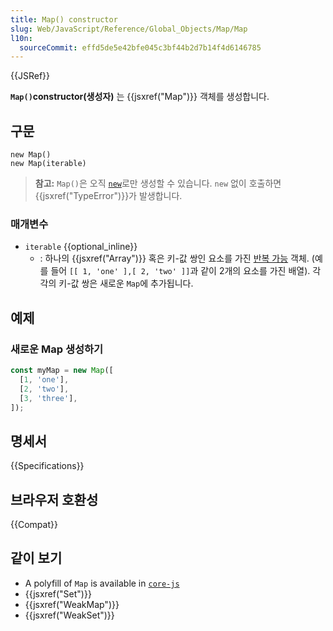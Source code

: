 ```yaml
---
title: Map() constructor
slug: Web/JavaScript/Reference/Global_Objects/Map/Map
l10n:
  sourceCommit: effd5de5e42bfe045c3bf44b2d7b14f4d6146785
---
```


{{JSRef}}

**`Map()`constructor(생성자)** 는 {{jsxref("Map")}} 객체를 생성합니다.

## 구문

```js-nolint
new Map()
new Map(iterable)
```

> **참고:** `Map()`은 오직 [`new`](/ko/docs/Web/JavaScript/Reference/Operators/new)로만 생성할 수 있습니다. `new` 없이 호출하면 {{jsxref("TypeError")}}가 발생합니다.

### 매개변수

- `iterable` {{optional_inline}}
  - : 하나의 {{jsxref("Array")}} 혹은 키-값 쌍인 요소를 가진
    [반복 가능](/ko/docs/Web/JavaScript/Reference/Iteration_protocols) 객체. (예를 들어
    `[[ 1, 'one' ],[ 2, 'two' ]]`과 같이 2개의 요소를 가진 배열). 각각의 키-값 쌍은 새로운 `Map`에
    추가됩니다.

## 예제

### 새로운 Map 생성하기

```js
const myMap = new Map([
  [1, 'one'],
  [2, 'two'],
  [3, 'three'],
]);
```

## 명세서

{{Specifications}}

## 브라우저 호환성

{{Compat}}

## 같이 보기

- A polyfill of `Map` is available in
  [`core-js`](https://github.com/zloirock/core-js#map)
- {{jsxref("Set")}}
- {{jsxref("WeakMap")}}
- {{jsxref("WeakSet")}}
